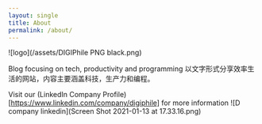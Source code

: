 ```yaml
---
layout: single 
title: About
permalink: /about/
---
```


![logo](/assets/DIGIPhile PNG black.png)

Blog focusing on tech, productivity and programming
以文字形式分享效率生活的网站，内容主要涵盖科技，生产力和编程。

Visit our (LinkedIn Company Profile)[https://www.linkedin.com/company/digiphile] for more information
![D company linkedin](Screen Shot 2021-01-13 at 17.33.16.png)